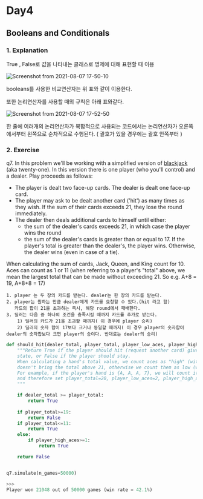 # Day4

## **Booleans and Conditionals**



### 1.  Explanation

True , False로 값을 나타내는 클래스로 명제에 대해 표현할 때 이용 

![Screenshot from 2021-08-07 17-50-10](https://user-images.githubusercontent.com/77032455/128594744-84947e2f-30a3-4106-9930-4ee97380ca60.png)

booleans를 사용한 비교연산자는 위 표와 같이 이용한다. 

또한 논리연산자를 사용할 때의 규칙은 아래 표와같다. 

![Screenshot from 2021-08-07 17-52-50](https://user-images.githubusercontent.com/77032455/128594804-c2799753-5473-4e6a-b5f1-e4f458c413c7.png)



한 줄에 여러개의 논리연산자가 복합적으로 사용되는 코드에서는 논리연산자가 오른쪽에서부터 왼쪽으로 순차적으로 수행된다. ( 괄호가 있을 경우에는 괄호 안쪽부터 )



### 2. Exercise

q7. In this problem we'll be working with a simplified version of [blackjack](https://en.wikipedia.org/wiki/Blackjack) (aka twenty-one). In this version there is one player (who you'll control) and a dealer. Play proceeds as follows:

- The player is dealt two face-up cards. The dealer is dealt one face-up card.
- The player may ask to be dealt another card ('hit') as many times as they wish. If the sum of their cards exceeds 21, they lose the round immediately.
- The dealer then deals additional cards to himself until either:
  - the sum of the dealer's cards exceeds 21, in which case the player wins the round
  - the sum of the dealer's cards is greater than or equal to 17. If the player's total is greater than the dealer's, the player wins. Otherwise, the dealer wins (even in case of a tie).

When calculating the sum of cards, Jack, Queen, and King count for 10. Aces can count as 1 or 11 (when referring to a player's "total" above, we mean the largest total that can be made without exceeding 21. So e.g. A+8 = 19, A+8+8 = 17)

```
1. player 는 두 장의 카드를 받는다. dealer는 한 장의 카드를 받는다. 
2. player는 원하는 만큼 dealer에게 카드를 요청할 수 있다.(hit 라고 함) 
   카드의 합이 21을 초과하는 즉시, 해당 round에서 패배한다. 
3. 딜러는 다음 중 하나의 조건을 충족시킬 때까지 카드를 추가로 받는다. 
	1) 딜러의 카드가 21을 초과할 때까지( 이 경우에 player 승리)
	2) 딜러의 숫자 합이 17보다 크거나 동일할 때까지( 이 경우 player의 숫자합이 dealer의 숫자합보다 크면 player의 승이다. 반대로는 dealer의 승리)
```



```python
def should_hit(dealer_total, player_total, player_low_aces, player_high_aces):
    """Return True if the player should hit (request another card) given the current game
    state, or False if the player should stay.
    When calculating a hand's total value, we count aces as "high" (with value 11) if doing so
    doesn't bring the total above 21, otherwise we count them as low (with value 1). 
    For example, if the player's hand is {A, A, A, 7}, we will count it as 11 + 1 + 1 + 7,
    and therefore set player_total=20, player_low_aces=2, player_high_aces=1.
    """

    if dealer_total >= player_total:
        return True
    
    if player_total>=19:
        return False
    if player_total<=11:
        return True
    else:
        if player_high_aces>=1:
            return True

    return False


q7.simulate(n_games=50000)

>>>
Player won 21048 out of 50000 games (win rate = 42.1%)
```

